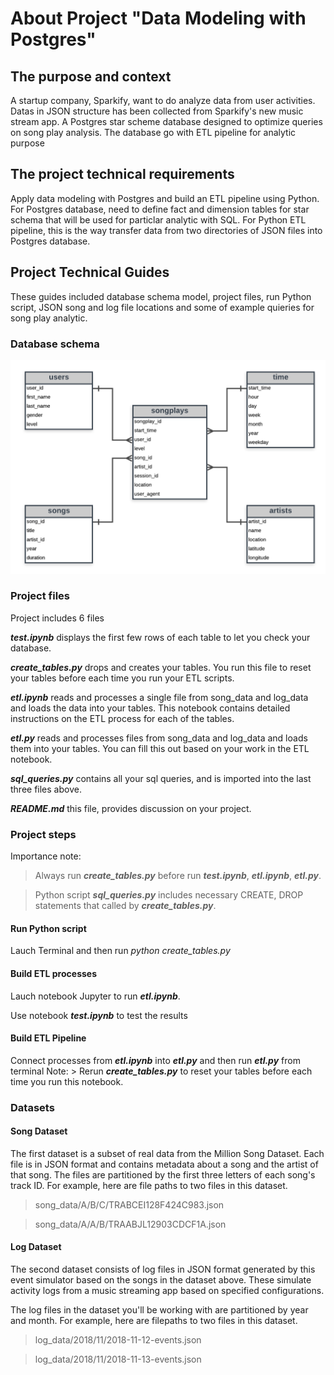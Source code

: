 # About Project "Data Modeling with Postgres"

## The purpose and context

A startup company, Sparkify, want to do analyze data from user activities. Datas in JSON structure has been collected from Sparkify's new music stream app. 
A Postgres star scheme database designed to optimize queries on song play analysis. The database go with ETL pipeline for analytic purpose

## The project technical requirements
Apply data modeling with Postgres and build an ETL pipeline using Python.
For Postgres database, need to define fact and dimension tables for star schema that will be used for particlar analytic with SQL.
For Python ETL pipeline, this is the way transfer data from two directories of JSON files into Postgres database.

## Project Technical Guides
These guides included database schema model, project files, run Python script, JSON song and log file locations and some of example quieries for song play analytic.

### Database schema
![alt text](https://github.com/doanvanthanhfpt/DataModeling_with_postgresql/blob/main/sparkify_erd.png)

### Project files
Project includes 6 files

***test.ipynb*** displays the first few rows of each table to let you check your database.

***create_tables.py*** drops and creates your tables. You run this file to reset your tables before each time you run your ETL scripts.

***etl.ipynb*** reads and processes a single file from song_data and log_data and loads the data into your tables. This notebook contains detailed instructions on the ETL process for each of the tables.

***etl.py*** reads and processes files from song_data and log_data and loads them into your tables. You can fill this out based on your work in the ETL notebook.

***sql_queries.py*** contains all your sql queries, and is imported into the last three files above.

***README.md*** this file, provides discussion on your project.

### Project steps
Importance note: 
> Always run ***create_tables.py*** before run ***test.ipynb***, ***etl.ipynb***, ***etl.py***.

> Python script ***sql_queries.py*** includes necessary CREATE, DROP statements that called by ***create_tables.py***.

#### Run Python script
Lauch Terminal and then run *python create_tables.py*

#### Build ETL processes
Lauch notebook Jupyter to run ***etl.ipynb***.

Use notebook ***test.ipynb*** to test the results

#### Build ETL Pipeline
Connect processes from ***etl.ipynb*** into ***etl.py*** and then run ***etl.py*** from terminal
Note: > Rerun ***create_tables.py*** to reset your tables before each time you run this notebook.

### Datasets

#### Song Dataset
The first dataset is a subset of real data from the Million Song Dataset. Each file is in JSON format and contains metadata about a song and the artist of that song. The files are partitioned by the first three letters of each song's track ID. For example, here are file paths to two files in this dataset.
> song_data/A/B/C/TRABCEI128F424C983.json

> song_data/A/A/B/TRAABJL12903CDCF1A.json

#### Log Dataset
The second dataset consists of log files in JSON format generated by this event simulator based on the songs in the dataset above. These simulate activity logs from a music streaming app based on specified configurations.

The log files in the dataset you'll be working with are partitioned by year and month. For example, here are filepaths to two files in this dataset.
> log_data/2018/11/2018-11-12-events.json

> log_data/2018/11/2018-11-13-events.json

